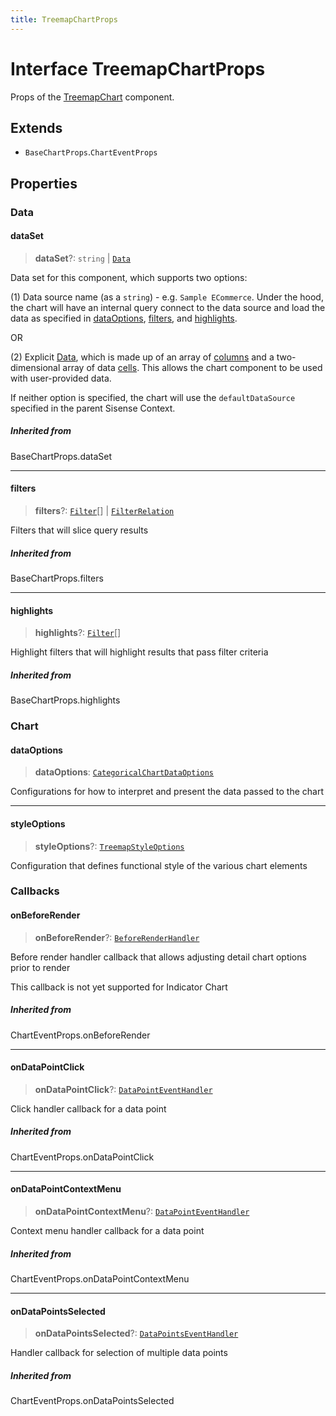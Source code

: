 ```yaml
---
title: TreemapChartProps
---
```


# Interface TreemapChartProps

Props of the [TreemapChart](../classes/class.TreemapChart.md) component.

## Extends

- `BaseChartProps`.`ChartEventProps`

## Properties

### Data

#### dataSet

> **dataSet**?: `string` \| [`Data`](../../sdk-data/interfaces/interface.Data.md)

Data set for this component, which supports two options:

(1) Data source name (as a `string`) - e.g. `Sample ECommerce`. Under the hood,
the chart will have an internal query connect to the data source
and load the data as specified in [dataOptions](interface.TreemapChartProps.md#dataoptions), [filters](interface.TreemapChartProps.md#filters), and [highlights](interface.TreemapChartProps.md#highlights).

OR

(2) Explicit [Data](../../sdk-data/interfaces/interface.Data.md), which is made up of
an array of [columns](../../sdk-data/interfaces/interface.Column.md)
and a two-dimensional array of data [cells](../../sdk-data/interfaces/interface.Cell.md).
This allows the chart component to be used
with user-provided data.

If neither option is specified,
the chart will use the `defaultDataSource` specified in the parent Sisense Context.

##### Inherited from

BaseChartProps.dataSet

***

#### filters

> **filters**?: [`Filter`](../../sdk-data/interfaces/interface.Filter.md)[] \| [`FilterRelation`](../../sdk-data/interfaces/interface.FilterRelation.md)

Filters that will slice query results

##### Inherited from

BaseChartProps.filters

***

#### highlights

> **highlights**?: [`Filter`](../../sdk-data/interfaces/interface.Filter.md)[]

Highlight filters that will highlight results that pass filter criteria

##### Inherited from

BaseChartProps.highlights

### Chart

#### dataOptions

> **dataOptions**: [`CategoricalChartDataOptions`](../../sdk-ui/interfaces/interface.CategoricalChartDataOptions.md)

Configurations for how to interpret and present the data passed to the chart

***

#### styleOptions

> **styleOptions**?: [`TreemapStyleOptions`](../../sdk-ui/interfaces/interface.TreemapStyleOptions.md)

Configuration that defines functional style of the various chart elements

### Callbacks

#### onBeforeRender

> **onBeforeRender**?: [`BeforeRenderHandler`](../../sdk-ui/type-aliases/type-alias.BeforeRenderHandler.md)

Before render handler callback that allows adjusting
detail chart options prior to render

This callback is not yet supported for Indicator Chart

##### Inherited from

ChartEventProps.onBeforeRender

***

#### onDataPointClick

> **onDataPointClick**?: [`DataPointEventHandler`](../../sdk-ui/type-aliases/type-alias.DataPointEventHandler.md)

Click handler callback for a data point

##### Inherited from

ChartEventProps.onDataPointClick

***

#### onDataPointContextMenu

> **onDataPointContextMenu**?: [`DataPointEventHandler`](../../sdk-ui/type-aliases/type-alias.DataPointEventHandler.md)

Context menu handler callback for a data point

##### Inherited from

ChartEventProps.onDataPointContextMenu

***

#### onDataPointsSelected

> **onDataPointsSelected**?: [`DataPointsEventHandler`](../../sdk-ui/type-aliases/type-alias.DataPointsEventHandler.md)

Handler callback for selection of multiple data points

##### Inherited from

ChartEventProps.onDataPointsSelected
